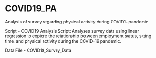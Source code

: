 # COVID19_PA
Analysis of survey regarding physical activity during COVID1- pandemic

Script - COVID19 Analysis Script:
Analyzes survey data using linear regression to explore the relationship between employment status, sitting time, and physical activity during the COVID-19 pandemic. 

Data File - COVID19_Survey_Data


